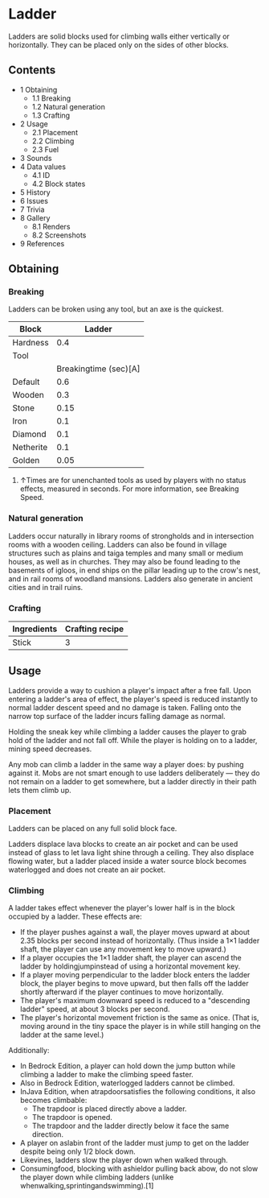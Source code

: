 # Ladder
Ladders are solid blocks used for climbing walls either vertically or horizontally. They can be placed only on the sides of other blocks.

## Contents
- 1 Obtaining
	- 1.1 Breaking
	- 1.2 Natural generation
	- 1.3 Crafting
- 2 Usage
	- 2.1 Placement
	- 2.2 Climbing
	- 2.3 Fuel
- 3 Sounds
- 4 Data values
	- 4.1 ID
	- 4.2 Block states
- 5 History
- 6 Issues
- 7 Trivia
- 8 Gallery
	- 8.1 Renders
	- 8.2 Screenshots
- 9 References

## Obtaining
### Breaking
Ladders can be broken using any tool, but an axe is the quickest.

| Block     | Ladder                |
|-----------|-----------------------|
| Hardness  | 0.4                   |
| Tool      |                       |
|           | Breakingtime (sec)[A] |
| Default   | 0.6                   |
| Wooden    | 0.3                   |
| Stone     | 0.15                  |
| Iron      | 0.1                   |
| Diamond   | 0.1                   |
| Netherite | 0.1                   |
| Golden    | 0.05                  |

1. ↑Times are for unenchanted tools as used by players with no status effects, measured in seconds. For more information, see Breaking Speed.

### Natural generation
Ladders occur naturally in library rooms of strongholds and in intersection rooms with a wooden ceiling. Ladders can also be found in village structures such as plains and taiga temples and many small or medium houses, as well as in churches. They may also be found leading to the basements of igloos, in end ships on the pillar leading up to the crow's nest, and in rail rooms of woodland mansions. Ladders also generate in ancient cities and in trail ruins.

### Crafting
| Ingredients | Crafting recipe |
|-------------|-----------------|
| Stick       | 3               |

## Usage
Ladders provide a way to cushion a player's impact after a free fall. Upon entering a ladder's area of effect, the player's speed is reduced instantly to normal ladder descent speed and no damage is taken. Falling onto the narrow top surface of the ladder incurs falling damage as normal.

Holding the sneak key while climbing a ladder causes the player to grab hold of the ladder and not fall off. While the player is holding on to a ladder, mining speed decreases.

Any mob can climb a ladder in the same way a player does: by pushing against it. Mobs are not smart enough to use ladders deliberately — they do not remain on a ladder to get somewhere, but a ladder directly in their path lets them climb up.

### Placement
Ladders can be placed on any full solid block face.

Ladders displace lava blocks to create an air pocket and can be used instead of glass to let lava light shine through a ceiling. They also displace flowing water, but a ladder placed inside a water source block becomes waterlogged and does not create an air pocket.

### Climbing
A ladder takes effect whenever the player's lower half is in the block occupied by a ladder. These effects are:

- If the player pushes against a wall, the player moves upward at about 2.35 blocks per second instead of horizontally. (Thus inside a 1×1 ladder shaft, the player can use any movement key to move upward.)
- If a player occupies the 1×1 ladder shaft, the player can ascend the ladder by holdingjumpinstead of using a horizontal movement key.
- If a player moving perpendicular to the ladder block enters the ladder block, the player begins to move upward, but then falls off the ladder shortly afterward if the player continues to move horizontally.
- The player's maximum downward speed is reduced to a "descending ladder" speed, at about 3 blocks per second.
- The player's horizontal movement friction is the same as onice. (That is, moving around in the tiny space the player is in while still hanging on the ladder at the same level.)

Additionally:

- In Bedrock Edition, a player can hold down the jump button while climbing a ladder to make the climbing speed faster.
- Also in Bedrock Edition, waterlogged ladders cannot be climbed.
- InJava Edition, when atrapdoorsatisfies the following conditions, it also becomes climbable:
	- The trapdoor is placed directly above a ladder.
	- The trapdoor is opened.
	- The trapdoor and the ladder directly below it face the same direction.
- A player on aslabin front of the ladder must jump to get on the ladder despite being only 1/2 block down.
- Likevines, ladders slow the player down when walked through.
- Consumingfood, blocking with ashieldor pulling back abow, do not slow the player down while climbing ladders (unlike whenwalking,sprintingandswimming).[1]

